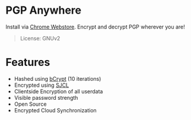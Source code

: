 # PGP Anywhere
Install via [Chrome Webstore]. Encrypt and decrypt PGP wherever you are!
>License: GNUv2


# Features
- Hashed using [bCrypt] (10 iterations)
- Encrypted using [SJCL]
- Clientside Encryption of all userdata
- Visible password strength
- Open Source
- Encrypted Cloud Synchronization

[ProtonMail]:https://protonmail.ch/
[bCrypt]:https://de.wikipedia.org/wiki/Bcrypt
[SJCL]:https://github.com/bitwiseshiftleft/sjcl
[Chrome Webstore]:https://chrome.google.com/webstore/detail/pgp-anywhere/cdlcdnmhcodhagbmljapgbjdimjckilb
